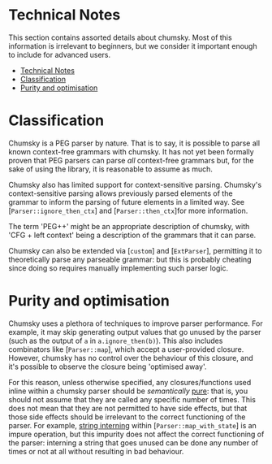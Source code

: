 # Technical Notes

This section contains assorted details about chumsky. Most of this information is irrelevant to beginners, but we
consider it important enough to include for advanced users.

- [Technical Notes](#technical-notes)
- [Classification](#classification)
- [Purity and optimisation](#purity-and-optimisation)

# Classification

Chumsky is a PEG parser by nature. That is to say, it is possible to parse all known context-free grammars with chumsky.
It has not yet been formally proven that PEG parsers can parse _all_ context-free grammars but, for the sake of using
the library, it is reasonable to assume as much.

Chumsky also has limited support for context-sensitive parsing. Chumsky's context-sensitive parsing allows previously
parsed elements of the grammar to inform the parsing of future elements in a limited way.
See [`Parser::ignore_then_ctx`] and [`Parser::then_ctx`]for more information.

The term 'PEG++' might be an appropriate description of chumsky, with 'CFG + left context' being a description of the
grammars that it can parse.

Chumsky can also be extended via [`custom`] and [`ExtParser`], permitting it to theoretically parse any parseable
grammar: but this is probably cheating since doing so requires manually implementing such parser logic.

# Purity and optimisation

Chumsky uses a plethora of techniques to improve parser performance. For example, it may skip generating output values
that go unused by the parser (such as the output of `a` in `a.ignore_then(b)`). This also includes combinators like
[`Parser::map`], which accept a user-provided closure. However, chumsky has no control over the behaviour of this
closure, and it's possible to observe the closure being 'optimised away'.

For this reason, unless otherwise specified, any closures/functions used inline within a chumsky parser should be
*semantically* [pure](https://en.wikipedia.org/wiki/Purely_functional_programming): that is, you should not assume that
they are called any specific number of times. This does not mean that they are not permitted to have side effects, but
that those side effects should be irrelevant to the correct functioning of the parser. For example,
[string interning](https://en.wikipedia.org/wiki/String_interning) within [`Parser::map_with_state`] is an impure
operation, but this impurity does not affect the correct functioning of the parser: interning a string that goes unused
can be done any number of times or not at all without resulting in bad behaviour.
